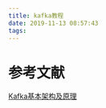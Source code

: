 ```yaml
---
title: kafka教程
date: 2019-11-13 08:57:43
tags:
---
```


# 参考文献
[Kafka基本架构及原理](https://www.cnblogs.com/ITtangtang/p/8026771.html)